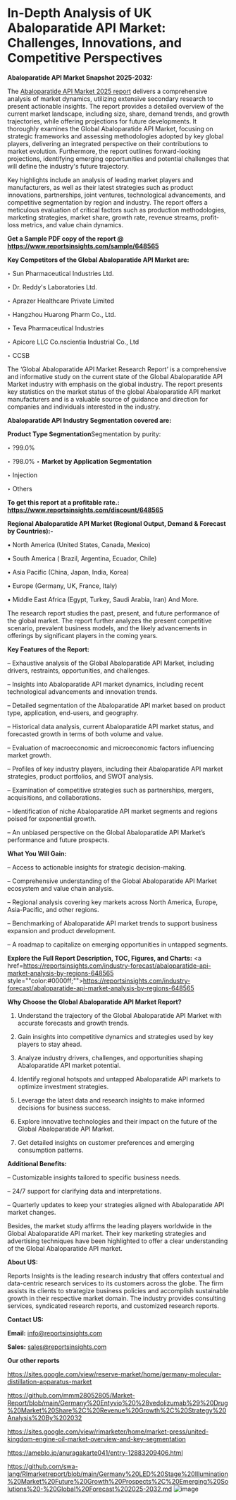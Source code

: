 # In-Depth Analysis of UK Abaloparatide API Market: Challenges, Innovations, and Competitive Perspectives

<strong>Abaloparatide API Market Snapshot 2025-2032:</strong>

The <a href=https://www.reportsinsights.com/sample/648565>Abaloparatide API Market 2025 report</a> delivers a comprehensive analysis of market dynamics, utilizing extensive secondary research to present actionable insights. The report provides a detailed overview of the current market landscape, including size, share, demand trends, and growth trajectories, while offering projections for future developments. It thoroughly examines the Global Abaloparatide API Market, focusing on strategic frameworks and assessing methodologies adopted by key global players, delivering an integrated perspective on their contributions to market evolution. Furthermore, the report outlines forward-looking projections, identifying emerging opportunities and potential challenges that will define the industry's future trajectory.

Key highlights include an analysis of leading market players and manufacturers, as well as their latest strategies such as product innovations, partnerships, joint ventures, technological advancements, and competitive segmentation by region and industry. The report offers a meticulous evaluation of critical factors such as production methodologies, marketing strategies, market share, growth rate, revenue streams, profit-loss metrics, and value chain dynamics.

<strong>Get a Sample PDF copy of the report @ <a href=https://www.reportsinsights.com/sample/648565 style=color:#0000ff;>https://www.reportsinsights.com/sample/648565</a></strong>

<strong>Key Competitors of the Global Abaloparatide API Market are:</strong>

‣ Sun Pharmaceutical Industries Ltd.

‣ Dr. Reddy's Laboratories Ltd.

‣ Aprazer Healthcare Private Limited

‣ Hangzhou Huarong Pharm Co., Ltd.

‣ Teva Pharmaceutical Industries

‣ Apicore LLC
 Co.nscientia Industrial Co., Ltd

‣ CCSB

The ‘Global Abaloparatide API Market Research Report’ is a comprehensive and informative study on the current state of the Global Abaloparatide API Market industry with emphasis on the global industry. The report presents key statistics on the market status of the global Abaloparatide API market manufacturers and is a valuable source of guidance and direction for companies and individuals interested in the industry.

<strong>Abaloparatide API Industry Segmentation covered are:</strong>

<strong>Product Type Segmentation</strong>Segmentation by purity: 

‣ ?99.0%

‣ ?98.0%
‣ 
<strong>Market by Application Segmentation</strong>

‣ Injection

‣ Others

<strong>To get this report at a profitable rate.: <a href=https://www.reportsinsights.com/discount/648565 style=color:#0000ff;>https://www.reportsinsights.com/discount/648565</a></strong>

<strong>Regional Abaloparatide API Market (Regional Output, Demand &amp; Forecast by Countries):-</strong>

• North America (United States, Canada, Mexico)

• South America ( Brazil, Argentina, Ecuador, Chile)

• Asia Pacific (China, Japan, India, Korea)

• Europe (Germany, UK, France, Italy)

• Middle East Africa (Egypt, Turkey, Saudi Arabia, Iran) And More.

The research report studies the past, present, and future performance of the global market. The report further analyzes the present competitive scenario, prevalent business models, and the likely advancements in offerings by significant players in the coming years.

<strong>Key Features of the Report:</strong>

– Exhaustive analysis of the Global Abaloparatide API Market, including drivers, restraints, opportunities, and challenges.

– Insights into Abaloparatide API market dynamics, including recent technological advancements and innovation trends.

– Detailed segmentation of the Abaloparatide API market based on product type, application, end-users, and geography.

– Historical data analysis, current Abaloparatide API market status, and forecasted growth in terms of both volume and value.

– Evaluation of macroeconomic and microeconomic factors influencing market growth.

– Profiles of key industry players, including their Abaloparatide API market strategies, product portfolios, and SWOT analysis.

– Examination of competitive strategies such as partnerships, mergers, acquisitions, and collaborations.

– Identification of niche Abaloparatide API market segments and regions poised for exponential growth.

– An unbiased perspective on the Global Abaloparatide API Market’s performance and future prospects.

<strong>What You Will Gain:</strong>

– Access to actionable insights for strategic decision-making.

– Comprehensive understanding of the Global Abaloparatide API Market ecosystem and value chain analysis.

– Regional analysis covering key markets across North America, Europe, Asia-Pacific, and other regions.

– Benchmarking of Abaloparatide API market trends to support business expansion and product development.

– A roadmap to capitalize on emerging opportunities in untapped segments.

<strong>Explore the Full Report Description, TOC, Figures, and Charts:</strong>
<a href=https://reportsinsights.com/industry-forecast/abaloparatide-api-market-analysis-by-regions-648565 style=""color:#0000ff;"">https://reportsinsights.com/industry-forecast/abaloparatide-api-market-analysis-by-regions-648565</a>

<strong>Why Choose the Global Abaloparatide API Market Report?</strong>

1. Understand the trajectory of the Global Abaloparatide API Market with accurate forecasts and growth trends.

2. Gain insights into competitive dynamics and strategies used by key players to stay ahead.

3. Analyze industry drivers, challenges, and opportunities shaping Abaloparatide API market potential.

4. Identify regional hotspots and untapped Abaloparatide API markets to optimize investment strategies.

5. Leverage the latest data and research insights to make informed decisions for business success.

6. Explore innovative technologies and their impact on the future of the Global Abaloparatide API Market.

7. Get detailed insights on customer preferences and emerging consumption patterns.

<strong>Additional Benefits:</strong>

– Customizable insights tailored to specific business needs.

– 24/7 support for clarifying data and interpretations.

– Quarterly updates to keep your strategies aligned with Abaloparatide API market changes.

Besides, the market study affirms the leading players worldwide in the Global Abaloparatide API market. Their key marketing strategies and advertising techniques have been highlighted to offer a clear understanding of the Global Abaloparatide API market.

<strong><strong>About US</strong>:</strong>

Reports Insights is the leading research industry that offers contextual and data-centric research services to its customers across the globe. The firm assists its clients to strategize business policies and accomplish sustainable growth in their respective market domain. The industry provides consulting services, syndicated research reports, and customized research reports.

<strong>Contact US:</strong>

<p class=><b>Email:</b> <a href=mailto:info@reportsinsights.com>info@reportsinsights.com</a></p>
<p class=><b>Sales:</b> <a href=mailto:sales@reportsinsights.com>sales@reportsinsights.com</a></p>

<strong>Our other reports</strong>

<a href=https://sites.google.com/view/reserve-market/home/germany-molecular-distillation-apparatus-market>https://sites.google.com/view/reserve-market/home/germany-molecular-distillation-apparatus-market</a>

<a href=https://github.com/mmm28052805/Market-Report/blob/main/Germany%20Entyvio%20%28vedolizumab%29%20Drug%20Market%20Share%2C%20Revenue%20Growth%2C%20Strategy%20Analysis%20By%202032>https://github.com/mmm28052805/Market-Report/blob/main/Germany%20Entyvio%20%28vedolizumab%29%20Drug%20Market%20Share%2C%20Revenue%20Growth%2C%20Strategy%20Analysis%20By%202032</a>

<a href=https://sites.google.com/view/rimarketer/home/market-press/united-kingdom-engine-oil-market-overview-and-key-segmentation>https://sites.google.com/view/rimarketer/home/market-press/united-kingdom-engine-oil-market-overview-and-key-segmentation</a>

<a href=https://ameblo.jp/anuragakarte041/entry-12883209406.html>https://ameblo.jp/anuragakarte041/entry-12883209406.html</a>

<a href=https://github.com/swa-lang/RImarketreport/blob/main/Germany%20LED%20Stage%20Illumination%20Market%20Future%20Growth%20Prospects%2C%20Emerging%20Solutions%20-%20Global%20Forecast%202025-2032.md>https://github.com/swa-lang/RImarketreport/blob/main/Germany%20LED%20Stage%20Illumination%20Market%20Future%20Growth%20Prospects%2C%20Emerging%20Solutions%20-%20Global%20Forecast%202025-2032.md</a>
![image](https://github.com/user-attachments/assets/2fd064e5-62b4-4d5c-ac7b-27923032f5a2)

